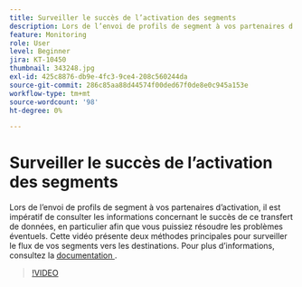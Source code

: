 ```yaml
---
title: Surveiller le succès de l’activation des segments
description: Lors de l’envoi de profils de segment à vos partenaires d’activation, il est impératif de consulter les informations concernant le succès de ce transfert de données, en particulier... (Les descriptions doivent comporter entre 60 et 160 caractères)
feature: Monitoring
role: User
level: Beginner
jira: KT-10450
thumbnail: 343248.jpg
exl-id: 425c8876-db9e-4fc3-9ce4-208c560244da
source-git-commit: 286c85aa88d44574f00ded67f0de8e0c945a153e
workflow-type: tm+mt
source-wordcount: '98'
ht-degree: 0%

---
```


# Surveiller le succès de l’activation des segments

Lors de l’envoi de profils de segment à vos partenaires d’activation, il est impératif de consulter les informations concernant le succès de ce transfert de données, en particulier afin que vous puissiez résoudre les problèmes éventuels. Cette vidéo présente deux méthodes principales pour surveiller le flux de vos segments vers les destinations. Pour plus d’informations, consultez la [ documentation ](https://experienceleague.adobe.com/docs/experience-platform/dataflows/ui/monitor-segments.html?lang=en).

>[!VIDEO](https://video.tv.adobe.com/v/343248/?learn=on&enablevpops)

